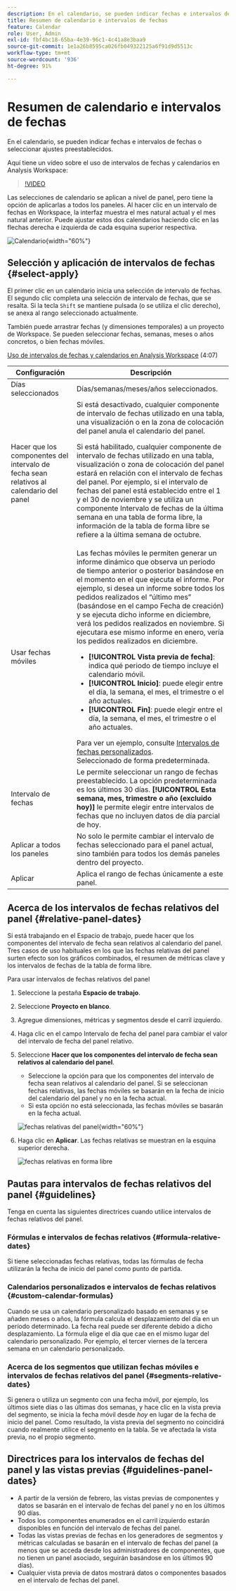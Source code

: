 ```yaml
---
description: En el calendario, se pueden indicar fechas e intervalos de fechas o seleccionar ajustes preestablecidos.
title: Resumen de calendario e intervalos de fechas
feature: Calendar
role: User, Admin
exl-id: fbf4bc18-65ba-4e39-96c1-4c41a8e3baa9
source-git-commit: 1e1a26b8595ca026fb049322125a6f91d9d5513c
workflow-type: tm+mt
source-wordcount: '936'
ht-degree: 91%

---
```


# Resumen de calendario e intervalos de fechas

En el calendario, se pueden indicar fechas e intervalos de fechas o seleccionar ajustes preestablecidos.

Aquí tiene un vídeo sobre el uso de intervalos de fechas y calendarios en Analysis Workspace:

>[!VIDEO](https://video.tv.adobe.com/v/23973/?quality=12)

Las selecciones de calendario se aplican a nivel de panel, pero tiene la opción de aplicarlas a todos los paneles. Al hacer clic en un intervalo de fechas en Workspace, la interfaz muestra el mes natural actual y el mes natural anterior. Puede ajustar estos dos calendarios haciendo clic en las flechas derecha e izquierda de cada esquina superior respectiva.

![Calendario](assets/aw_calendar2.png){width="60%"}

## Selección y aplicación de intervalos de fechas {#select-apply}

El primer clic en un calendario inicia una selección de intervalo de fechas. El segundo clic completa una selección de intervalo de fechas, que se resalta. Si la tecla `Shift` se mantiene pulsada (o se utiliza el clic derecho), se anexa al rango seleccionado actualmente.

También puede arrastrar fechas (y dimensiones temporales) a un proyecto de Workspace. Se pueden seleccionar fechas, semanas, meses o años concretos, o bien fechas móviles.

[Uso de intervalos de fechas y calendarios en Analysis Workspace](https://experienceleague.adobe.com/docs/analytics-learn/tutorials/analysis-workspace/calendar-and-date-ranges/using-dates-in-analysis-workspace.html?lang=es) (4:07)

| Configuración | Descripción |
|--- |--- |
| Días seleccionados | Días/semanas/meses/años seleccionados. |
| Hacer que los componentes del intervalo de fecha sean relativos al calendario del panel | Si está desactivado, cualquier componente de intervalo de fechas utilizado en una tabla, una visualización o en la zona de colocación del panel anula el calendario del panel. <p>Si está habilitado, cualquier componente de intervalo de fechas utilizado en una tabla, visualización o zona de colocación del panel estará en relación con el intervalo de fechas del panel. Por ejemplo, si el intervalo de fechas del panel está establecido entre el 1 y el 30 de noviembre y se utiliza un componente Intervalo de fechas de la última semana en una tabla de forma libre, la información de la tabla de forma libre se refiere a la última semana de octubre. |
| Usar fechas móviles | Las fechas móviles le permiten generar un informe dinámico que observa un periodo de tiempo anterior o posterior basándose en el momento en el que ejecuta el informe. Por ejemplo, si desea un informe sobre todos los pedidos realizados el “último mes” (basándose en el campo Fecha de creación) y se ejecuta dicho informe en diciembre, verá los pedidos realizados en noviembre. Si ejecutara ese mismo informe en enero, vería los pedidos realizados en diciembre.<ul><li>**[!UICONTROL Vista previa de fecha]**: indica qué periodo de tiempo incluye el calendario móvil.</li><li>**[!UICONTROL Inicio]**: puede elegir entre el día, la semana, el mes, el trimestre o el año actuales.</li><li>**[!UICONTROL Fin]**: puede elegir entre el día, la semana, el mes, el trimestre o el año actuales.</li></ul>Para ver un ejemplo, consulte [Intervalos de fechas personalizados](/help/analyze/analysis-workspace/components/calendar-date-ranges/custom-date-ranges.md). <br>Seleccionado de forma predeterminada. |
| Intervalo de fechas | Le permite seleccionar un rango de fechas preestablecido. La opción predeterminada es los últimos 30 días. **[!UICONTROL Esta semana, mes, trimestre o año (excluido hoy)]** le permite elegir entre intervalos de fechas que no incluyen datos de día parcial de hoy. |
| Aplicar a todos los paneles | No solo le permite cambiar el intervalo de fechas seleccionado para el panel actual, sino también para todos los demás paneles dentro del proyecto. |
| Aplicar | Aplica el rango de fechas únicamente a este panel. |

## Acerca de los intervalos de fechas relativos del panel {#relative-panel-dates}

Si está trabajando en el Espacio de trabajo, puede hacer que los componentes del intervalo de fecha sean relativos al calendario del panel.
Tres casos de uso habituales en los que las fechas relativas del panel surten efecto son los gráficos combinados, el resumen de métricas clave y los intervalos de fechas de la tabla de forma libre.

Para usar intervalos de fechas relativos del panel

1. Seleccione la pestaña **Espacio de trabajo**.
1. Seleccione **Proyecto en blanco**.
1. Agregue dimensiones, métricas y segmentos desde el carril izquierdo.
1. Haga clic en el campo Intervalo de fecha del panel para cambiar el valor del intervalo de fecha del panel relativo.
1. Seleccione **Hacer que los componentes del intervalo de fecha sean relativos al calendario del panel**.
   * Seleccione la opción para que los componentes del intervalo de fecha sean relativos al calendario del panel.
Si se seleccionan fechas relativas, las fechas móviles se basarán en la fecha de inicio del calendario del panel y no en la fecha actual.
   * Si esta opción no está seleccionada, las fechas móviles se basarán en la fecha actual.

   ![fechas relativas del panel](assets/relative-date-selected.png){width="60%"}

1. Haga clic en **Aplicar**.
Las fechas relativas se muestran en la esquina superior derecha.

   ![fechas relativas en forma libre ](assets/relative-date-range1.png)

## Pautas para intervalos de fechas relativos del panel {#guidelines}

Tenga en cuenta las siguientes directrices cuando utilice intervalos de fechas relativos del panel.

### Fórmulas e intervalos de fechas relativos {#formula-relative-dates}

Si tiene seleccionadas fechas relativas, todas las fórmulas de fecha utilizarán la fecha de inicio del panel como punto de partida.

### Calendarios personalizados e intervalos de fechas relativos {#custom-calendar-formulas}

Cuando se usa un calendario personalizado basado en semanas y se añaden meses o años, la fórmula calcula el desplazamiento del día en un período determinado. La fecha real puede ser diferente debido a dicho desplazamiento. La fórmula elige el día que cae en el mismo lugar del calendario personalizado. Por ejemplo, el tercer viernes de la tercera semana en un calendario personalizado.

### Acerca de los segmentos que utilizan fechas móviles e intervalos de fechas relativos del panel {#segments-relative-dates}

Si genera o utiliza un segmento con una fecha móvil, por ejemplo, los últimos siete días o las últimas dos semanas, y hace clic en la vista previa del segmento, se inicia la fecha móvil desde *hoy* en lugar de la fecha de inicio del panel. Como resultado, la vista previa del segmento no coincidirá cuando realmente utilice el segmento en la tabla. Se ve afectada la vista previa, no el propio segmento.

## Directrices para los intervalos de fechas del panel y las vistas previas {#guidelines-panel-dates}

* A partir de la versión de febrero, las vistas previas de componentes y datos se basarán en el intervalo de fechas del panel y no en los últimos 90 días.
* Todos los componentes enumerados en el carril izquierdo estarán disponibles en función del intervalo de fechas del panel.
* Todas las vistas previas de fechas en los generadores de segmentos y métricas calculadas se basarán en el intervalo de fechas del panel (a menos que se acceda desde los administradores de componentes, que no tienen un panel asociado, seguirán basándose en los últimos 90 días).
* Cualquier vista previa de datos mostrará datos o componentes basados en el intervalo de fechas del panel.